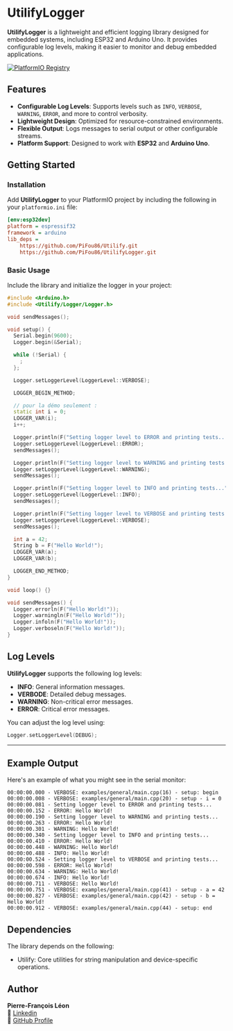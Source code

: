 # UtilifyLogger

**UtilifyLogger** is a lightweight and efficient logging library designed for embedded systems, including ESP32 and Arduino Uno. It provides configurable log levels, making it easier to monitor and debug embedded applications.

[![PlatformIO Registry](https://badges.registry.platformio.org/packages/sirdrako/library/UtilifyLogger.svg)](https://registry.platformio.org/libraries/sirdrako/UtilifyLogger)

## Features

- **Configurable Log Levels**: Supports levels such as `INFO`, `VERBOSE`, `WARNING`, `ERROR`, and more to control verbosity.
- **Lightweight Design**: Optimized for resource-constrained environments.
- **Flexible Output**: Logs messages to serial output or other configurable streams.
- **Platform Support**: Designed to work with **ESP32** and **Arduino Uno**.

## Getting Started

### Installation

Add **UtilifyLogger** to your PlatformIO project by including the following in your `platformio.ini` file:

```ini
[env:esp32dev]
platform = espressif32
framework = arduino
lib_deps =
    https://github.com/PiFou86/Utilify.git
    https://github.com/PiFou86/UtilifyLogger.git
```

### Basic Usage

Include the library and initialize the logger in your project:

```cpp
#include <Arduino.h>
#include <Utilify/Logger/Logger.h>

void sendMessages();

void setup() {
  Serial.begin(9600);
  Logger.begin(&Serial);

  while (!Serial) {
    ;
  };

  Logger.setLoggerLevel(LoggerLevel::VERBOSE);

  LOGGER_BEGIN_METHOD;

  // pour la démo seulement :
  static int i = 0;
  LOGGER_VAR(i);
  i++;

  Logger.println(F("Setting logger level to ERROR and printing tests..."));
  Logger.setLoggerLevel(LoggerLevel::ERROR);
  sendMessages();

  Logger.println(F("Setting logger level to WARNING and printing tests..."));
  Logger.setLoggerLevel(LoggerLevel::WARNING);
  sendMessages();

  Logger.println(F("Setting logger level to INFO and printing tests..."));
  Logger.setLoggerLevel(LoggerLevel::INFO);
  sendMessages();

  Logger.println(F("Setting logger level to VERBOSE and printing tests..."));
  Logger.setLoggerLevel(LoggerLevel::VERBOSE);
  sendMessages();

  int a = 42;
  String b = F("Hello World!");
  LOGGER_VAR(a);
  LOGGER_VAR(b);

  LOGGER_END_METHOD;
}

void loop() {}

void sendMessages() {
  Logger.errorln(F("Hello World!"));
  Logger.warningln(F("Hello World!"));
  Logger.infoln(F("Hello World!"));
  Logger.verboseln(F("Hello World!"));
}
```

## Log Levels

**UtilifyLogger** supports the following log levels:

- **INFO**: General information messages.
- **VERBODE**: Detailed debug messages.
- **WARNING**: Non-critical error messages.
- **ERROR**: Critical error messages.

You can adjust the log level using:

```cpp
Logger.setLoggerLevel(DEBUG);
```

---

## Example Output

Here's an example of what you might see in the serial monitor:

```
00:00:00.000 - VERBOSE: examples/general/main.cpp(16) - setup: begin
00:00:00.008 - VERBOSE: examples/general/main.cpp(20) - setup - i = 0
00:00:00.081 - Setting logger level to ERROR and printing tests...
00:00:00.152 - ERROR: Hello World!
00:00:00.190 - Setting logger level to WARNING and printing tests...
00:00:00.263 - ERROR: Hello World!
00:00:00.301 - WARNING: Hello World!
00:00:00.340 - Setting logger level to INFO and printing tests...
00:00:00.410 - ERROR: Hello World!
00:00:00.448 - WARNING: Hello World!
00:00:00.488 - INFO: Hello World!
00:00:00.524 - Setting logger level to VERBOSE and printing tests...
00:00:00.598 - ERROR: Hello World!
00:00:00.634 - WARNING: Hello World!
00:00:00.674 - INFO: Hello World!
00:00:00.711 - VERBOSE: Hello World!
00:00:00.751 - VERBOSE: examples/general/main.cpp(41) - setup - a = 42
00:00:00.827 - VERBOSE: examples/general/main.cpp(42) - setup - b = Hello World!
00:00:00.912 - VERBOSE: examples/general/main.cpp(44) - setup: end
```

## Dependencies

The library depends on the following:

- Utilify: Core utilities for string manipulation and device-specific operations.

## Author

**Pierre-François Léon**  
🔗 [Linkedin](https://www.linkedin.com/in/pierrefrancoisleon/)  
🔗 [GitHub Profile](https://github.com/PiFou86)
